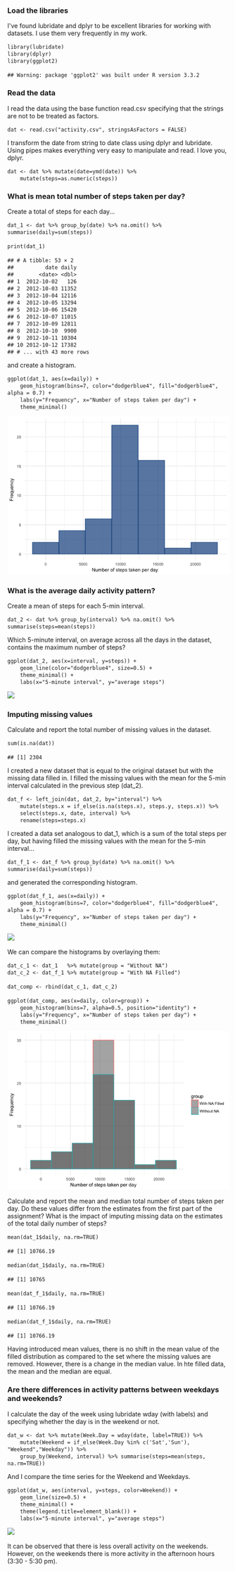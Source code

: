 ### Load the libraries

I've found lubridate and dplyr to be excellent libraries for working
with datasets. I use them very frequently in my work.

    library(lubridate)
    library(dplyr)
    library(ggplot2)

    ## Warning: package 'ggplot2' was built under R version 3.3.2

### Read the data

I read the data using the base function read.csv specifying that the
strings are not to be treated as factors.

    dat <- read.csv("activity.csv", stringsAsFactors = FALSE)

I transform the date from string to date class using dplyr and
lubridate. Using pipes makes everything very easy to manipulate and
read. I love you, dplyr.

    dat <- dat %>% mutate(date=ymd(date)) %>%
        mutate(steps=as.numeric(steps))

### What is mean total number of steps taken per day?

Create a total of steps for each day...

    dat_1 <- dat %>% group_by(date) %>% na.omit() %>% summarise(daily=sum(steps))

    print(dat_1)

    ## # A tibble: 53 × 2
    ##          date daily
    ##        <date> <dbl>
    ## 1  2012-10-02   126
    ## 2  2012-10-03 11352
    ## 3  2012-10-04 12116
    ## 4  2012-10-05 13294
    ## 5  2012-10-06 15420
    ## 6  2012-10-07 11015
    ## 7  2012-10-09 12811
    ## 8  2012-10-10  9900
    ## 9  2012-10-11 10304
    ## 10 2012-10-12 17382
    ## # ... with 43 more rows

and create a histogram.

    ggplot(dat_1, aes(x=daily)) +
        geom_histogram(bins=7, color="dodgerblue4", fill="dodgerblue4", alpha = 0.7) +
        labs(y="Frequency", x="Number of steps taken per day") +
        theme_minimal()

![](PA1_template_files/figure-markdown_strict/unnamed-chunk-5-1.png?raw=true)

### What is the average daily activity pattern?

Create a mean of steps for each 5-min interval.

    dat_2 <- dat %>% group_by(interval) %>% na.omit() %>% summarise(steps=mean(steps))

Which 5-minute interval, on average across all the days in the dataset,
contains the maximum number of steps?

    ggplot(dat_2, aes(x=interval, y=steps)) +
        geom_line(color="dodgerblue4", size=0.5) +
        theme_minimal() +
        labs(x="5-minute interval", y="average steps")

![](RepData_PeerAssessment1/instructions_fig/PA1_template_files/figure-markdown_strict/unnamed-chunk-7-1.png?raw=true)

### Imputing missing values

Calculate and report the total number of missing values in the dataset.

    sum(is.na(dat))

    ## [1] 2304

I created a new dataset that is equal to the original dataset but with
the missing data filled in. I filled the missing values with the mean
for the 5-min interval calculated in the previous step (dat\_2).

    dat_f <- left_join(dat, dat_2, by="interval") %>%
        mutate(steps.x = if_else(is.na(steps.x), steps.y, steps.x)) %>%
        select(steps.x, date, interval) %>%
        rename(steps=steps.x)

I created a data set analogous to dat\_1, which is a sum of the total
steps per day, but having filled the missing values with the mean for
the 5-min interval...

    dat_f_1 <- dat_f %>% group_by(date) %>% na.omit() %>% summarise(daily=sum(steps))

and generated the corresponding histogram.

    ggplot(dat_f_1, aes(x=daily)) +
        geom_histogram(bins=7, color="dodgerblue4", fill="dodgerblue4", alpha = 0.7) +
        labs(y="Frequency", x="Number of steps taken per day") +
        theme_minimal()

![](RepData_PeerAssessment1/instructions_fig/PA1_template_files/figure-markdown_strict/unnamed-chunk-11-1.png?raw=true)

We can compare the histograms by overlaying them:

    dat_c_1 <- dat_1   %>% mutate(group = "Without NA")
    dat_c_2 <- dat_f_1 %>% mutate(group = "With NA Filled")

    dat_comp <- rbind(dat_c_1, dat_c_2)

    ggplot(dat_comp, aes(x=daily, color=group)) +
        geom_histogram(bins=7, alpha=0.5, position="identity") +
        labs(y="Frequency", x="Number of steps taken per day") +
        theme_minimal()

![](PA1_template_files/figure-markdown_strict/unnamed-chunk-12-1.png)

Calculate and report the mean and median total number of steps taken per
day. Do these values differ from the estimates from the first part of
the assignment? What is the impact of imputing missing data on the
estimates of the total daily number of steps?

    mean(dat_1$daily, na.rm=TRUE)

    ## [1] 10766.19

    median(dat_1$daily, na.rm=TRUE)

    ## [1] 10765

    mean(dat_f_1$daily, na.rm=TRUE)

    ## [1] 10766.19

    median(dat_f_1$daily, na.rm=TRUE)

    ## [1] 10766.19

Having introduced mean values, there is no shift in the mean value of
the filled distribution as compared to the set where the missing values
are removed. However, there is a change in the median value. In hte
filled data, the mean and the median are equal.

### Are there differences in activity patterns between weekdays and weekends?

I calculate the day of the week using lubridate wday (with labels) and
specifying whether the day is in the weekend or not.

    dat_w <- dat %>% mutate(Week.Day = wday(date, label=TRUE)) %>%
        mutate(Weekend = if_else(Week.Day %in% c('Sat','Sun'), "Weekend","Weekday")) %>%
        group_by(Weekend, interval) %>% summarise(steps=mean(steps, na.rm=TRUE))

And I compare the time series for the Weekend and Weekdays.

    ggplot(dat_w, aes(interval, y=steps, color=Weekend)) +
        geom_line(size=0.5) +
        theme_minimal() +
        theme(legend.title=element_blank()) +
        labs(x="5-minute interval", y="average steps")

![](RepData_PeerAssessment1/instructions_fig/PA1_template_files/figure-markdown_strict/unnamed-chunk-15-1.png?raw=true)

It can be observed that there is less overall activity on the weekends.
However, on the weekends there is more activity in the afternoon hours
(3:30 - 5:30 pm).
